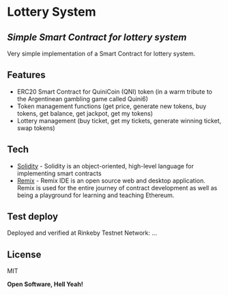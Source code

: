 # Lottery System 
## _Simple Smart Contract for lottery system_

Very simple implementation of a Smart Contract for lottery system.

## Features

- ERC20 Smart Contract for QuiniCoin (QNI) token (in a warm tribute to the Argentinean gambling game called Quini6)
- Token management functions (get price, generate new tokens, buy tokens, get balance, get jackpot, get my tokens)
- Lottery management (buy ticket, get my tickets, generate winning ticket, swap tokens)


## Tech

- [Solidity](https://docs.soliditylang.org/en/v0.8.7/) - Solidity is an object-oriented, high-level language for implementing smart contracts
- [Remix](https://remix.ethereum.org/) - Remix IDE is an open source web and desktop application. Remix is used for the entire journey of contract development as well as being a playground for learning and teaching Ethereum.


## Test deploy

Deployed and verified at Rinkeby Testnet Network: ...


## License

MIT

**Open Software, Hell Yeah!**